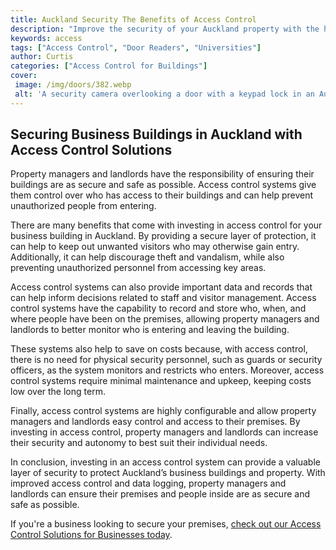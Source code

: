 ```yaml
---
title: Auckland Security The Benefits of Access Control
description: "Improve the security of your Auckland property with the help of access control learn what it is and why its so important here"
keywords: access
tags: ["Access Control", "Door Readers", "Universities"]
author: Curtis
categories: ["Access Control for Buildings"]
cover: 
 image: /img/doors/382.webp
 alt: 'A security camera overlooking a door with a keypad lock in an Auckland office with a sign underneath reading Access Control'
---
```

## Securing Business Buildings in Auckland with Access Control Solutions

Property managers and landlords have the responsibility of ensuring their buildings are as secure and safe as possible. Access control systems give them control over who has access to their buildings and can help prevent unauthorized people from entering.

There are many benefits that come with investing in access control for your business building in Auckland. By providing a secure layer of protection, it can help to keep out unwanted visitors who may otherwise gain entry. Additionally, it can help discourage theft and vandalism, while also preventing unauthorized personnel from accessing key areas.

Access control systems can also provide important data and records that can help inform decisions related to staff and visitor management. Access control systems have the capability to record and store who, when, and where people have been on the premises, allowing property managers and landlords to better monitor who is entering and leaving the building.

These systems also help to save on costs because, with access control, there is no need for physical security personnel, such as guards or security officers, as the system monitors and restricts who enters. Moreover, access control systems require minimal maintenance and upkeep, keeping costs low over the long term.

Finally, access control systems are highly configurable and allow property managers and landlords easy control and access to their premises. By investing in access control, property managers and landlords can increase their security and autonomy to best suit their individual needs.

In conclusion, investing in an access control system can provide a valuable layer of security to protect Auckland’s business buildings and property. With improved access control and data logging, property managers and landlords can ensure their premises and people inside are as secure and safe as possible.

If you're a business looking to secure your premises, [check out our Access Control Solutions for Businesses today](/access-control).
